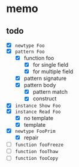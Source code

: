 memo
====

todo
----

* [x] `newtype Foo`
* [x] `pattern Foo`
	+ [x] function foo
		- [x] for single field
		- [x] for multiple field
	+ [x] pattern signature
	+ [x] pattern body
		- [x] pattern match
		- [x] construct
* [x] `instance Show Foo`
* [x] `instance Read Foo`
	- [x] no template
	- [x] template
* [x] `newtype FooPrim`
	+ [x] repair
* [ ] `function fooFreeze`
* [ ] `function fooThaw`
* [ ] `function fooCopy`
